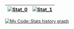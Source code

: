 
[![Stat_0](https://github-readme-stats.vercel.app/api?username=DyingFirst&show_icons=true&theme=gotham&border_color=0C1014)](https://github.com/DyingFirst) | [![Stat_1](https://github-readme-stats.vercel.app/api/top-langs/?username=DyingFirst&theme=gotham&layout=compact&border_color=0C1014&card_width=445)](https://github.com/DyingFirst)
| :------:  | :------:  |

[![My Code::Stats history graph](https://codestats-readme.wegfan.cn/history-graph/BinaryBun?bg_color=0C1014&text_color=29A284)](https://codestats.net/users/DyingFirst)